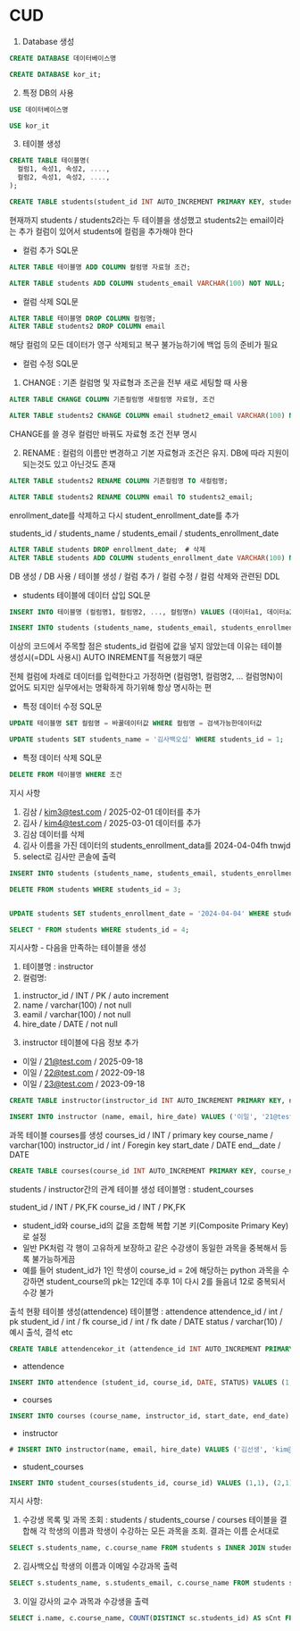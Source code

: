 # CUD
1. Database 생성
```sql
CREATE DATABASE 데이터베이스명

CREATE DATABASE kor_it;
```

2. 특정 DB의 사용
```sql
USE 데이터베이스명

USE kor_it
```

3. 테이블 생성
```sql
CREATE TABLE 테이블명(
  컬럼1, 속성1, 속성2, ....,
  컬럼2, 속성1, 속성2, ....,
);

CREATE TABLE students(student_id INT AUTO_INCREMENT PRIMARY KEY, student_name VARCHAR(100) NOT NULL, enrollmemt_date DATE NOT NULL);
```
현재까지 students / students2라는 두 테이블을 생성했고 students2는 email이라는 추가 컬럼이 있어서 students에 컬럼을 추가해야 한다

- 컬럼 추가 SQL문
```sql
ALTER TABLE 테이블명 ADD COLUMN 컬럼명 자료형 조건;

ALTER TABLE students ADD COLUMN students_email VARCHAR(100) NOT NULL;
```

- 컬럼 삭제 SQL문
```sql
ALTER TABLE 테이블명 DROP COLUMN 컬럼명;
ALTER TABLE students2 DROP COLUMN email
```
해당 컬럼의 모든 데이터가 영구 삭제되고 복구 불가능하기에 백업 등의 준비가 필요

- 컬럼 수정 SQL문
1. CHANGE : 기존 컬럼명 및 자료형과 조곤을 전부 새로 세팅할 때 사용
```sql
ALTER TABLE CHANGE COLUMN 기존컬럼명 새컬럼명 자료형, 조건

ALTER TABLE students2 CHANGE COLUMN email studnet2_email VARCHAR(100) NOT NULL;
```
CHANGE를 쓸 경우 컬럼만 바꿔도 자료형 조건 전부 명시

2. RENAME : 컬럼의 이름만 변경하고 기본 자료형과 조건은 유지. DB에 따라 지원이 되는것도 있고 아닌것도 존재
```sql
ALTER TABLE students2 RENAME COLUMN 기존컬럼명 TO 새컬럼명;

ALTER TABLE students2 RENAME COLUMN email TO students2_email;
```

enrollment_date를 삭제하고 다시 student_enrollment_date를 추가

students_id / students_name / students_email / students_enrollment_date
```sql
ALTER TABLE students DROP enrollment_date;  # 삭제
ALTER TABLE students ADD COLUMN students_enrollment_date VARCHAR(100) NOT NULL;   # 추가
```
DB 생성 / DB 사용 / 테이블 생성 / 컬럼 추가 / 컬럼 수정 / 컬럼 삭제와 관련된 DDL

- students 테이블에 데이터 삽입 SQL문
```sql
INSERT INTO 테이블명 (컬럼명1, 컬럼명2, ..., 컬럼명n) VALUES (데이터a1, 데이터a2, ... , 데이터an), (데이터b1, 데이터b2, ... , 데이터bn);

INSERT INTO students (students_name, students_email, students_enrollment_date) VALUES ('김일', 'kim1@test.com', '2025-09-18'), ('김이', 'kim2@test.com', '2025-01-01')
```
이상의 코드에서 주목할 점은 students_id 컬럼에 값을 넣지 않았는데 이유는 테이블 생성시(=DDL 사용시) AUTO INREMENT를 적용했기 때문

전체 컬럼에 차례로 데이터를 입력한다고 가정하면 (컬럼명1, 컬럼명2, ... 컬럼명N)이 없어도 되지만 실무에서는 명확하게 하기위해 항상 명시하는 편

- 특정 데이터 수정 SQL문
```sql
UPDATE 테이블명 SET 컬럼명 = 바꿀데이터값 WHERE 컬럼명 = 검색가능한데이터값

UPDATE students SET students_name = '김사백오십' WHERE students_id = 1;
```

- 특정 데이터 삭제 SQL문
```sql
DELETE FROM 테이블명 WHERE 조건
```

지시 사항

1. 김삼 / kim3@test.com / 2025-02-01 데이터를 추가
2. 김사 / kim4@test.com / 2025-03-01 데이터를 추가
3. 김삼 데이터를 삭제
4. 김사 이름을 가진 데이터의 students_enrollment_data를 2024-04-04fh tnwjd
5. select로 김사만 콘솔에 출력
```sql
INSERT INTO students (students_name, students_email, students_enrollment_date) VALUES ('김삼', 'kim3@test.com', '2025-03-01'), ('김사', 'kim4@test.com', '2025-04-01');

DELETE FROM students WHERE students_id = 3;


UPDATE students SET students_enrollment_date = '2024-04-04' WHERE students_id = 4;

SELECT * FROM students WHERE students_id = 4;
```

지시사항 - 다음을 만족하는 테이블을 생성
1. 테이블명 : instructor
2. 컬럼명:
  1) instructor_id / INT / PK / auto increment 
  2) name / varchar(100) / not null
  3) eamil / varchar(100) / not null
  4) hire_date / DATE / not null
3. instructor 테이블에 다음 정보 추가
  - 이일 / 21@test.com / 2025-09-18
  - 이일 / 22@test.com / 2022-09-18
  - 이일 / 23@test.com / 2023-09-18

```sql
CREATE TABLE instructor(instructor_id INT AUTO_INCREMENT PRIMARY KEY, name VARCHAR(100) NOT NULL, email VARCHAR(100) NOT NULL, hire_date DATE NOT NULL);

INSERT INTO instructor (name, email, hire_date) VALUES ('이일', '21@test.com', '2025-09-18'), ('이이', '22@test.com', '2022-09-18'), ('이삼', '23@test.com', '2023-09-18');
```
과목 테이블 courses를 생성
courses_id / INT / primary key
course_name / varchar(100)
instructor_id / int / Foregin key
start_date / DATE
end__date / DATE

```sql
CREATE TABLE courses(course_id INT AUTO_INCREMENT PRIMARY KEY, course_name VARCHAR(100) NOT NULL, instructor_id INT NOT NULL, start_date DATE NOT NULL, end_date DATE NOT NULL, FOREIGN KEY (instructor_id) REFERENCES instructor(instructor_id));
```

students / instructor간의 관계 테이블 생성
테이블명 : student_courses

student_id / INT / PK,FK
course_id / INT / PK,FK

- student_id와 course_id의 값을 조합해 복합 기본 키(Composite Primary Key)로 설정
- 일반 PK처럼 각 행이 고유하게 보장하고 같은 수강생이 동일한 과목을 중복해서 등록 불가능하게끔
- 예를 들어 student_id가 1인 학생이 course_id = 2에 해당하는 python 과목을 수강하면 student_course의 pk는 12인데 추후 1이 다시 2를 들음녀 12로 중복되서 수강 불가

출석 현황 테이블 생성(attendence)
테이블명 : attendence
attendence_id / int / pk
student_id / int / fk
course_id / int / fk
date / DATE
status / varchar(10) / 예시 출석, 결석 etc
```sql
CREATE TABLE attendencekor_it (attendence_id INT AUTO_INCREMENT PRIMARY KEY, student_id INT NOT NULL, course_id INT NOT NULL, DATE DATE NOT NULL, STATUS VARCHAR(10) NOT NULL, FOREIGN KEY(student_id) REFERENCES students(students_id), FOREIGN KEY(course_id) REFERENCES courses(course_id));
```

- attendence
```sql
INSERT INTO attendence (student_id, course_id, DATE, STATUS) VALUES (1, 1, '2025-09-18', '출'), (2, 1, '2025-09-18', '결'), (4, 1, '2025-09-18', '출'), (1, 2, '2025-09-19', '출'), (2, 2, '2025-09-19', '출'), (4, 2, '2025-09-19', '결');
```

- courses
```sql
INSERT INTO courses (course_name, instructor_id, start_date, end_date) VALUES ('JAVA', 1, '2025-09-01', '2025-09-30'),('Python', 2, '2025-09-02','2025-09-29');
```

- instructor
```sql
# INSERT INTO instructor(name, email, hire_date) VALUES ('김선생', 'kim@test.com', '2025-07-01'), ('이선생', 'lee@test.com', '2025-07-01');
```

- student_courses
```sql
INSERT INTO student_courses(students_id, course_id) VALUES (1,1), (2,1), (4,1), (1,2), (4,2);
```

지시 사항:
1. 수강생 목록 및 과목 조회 : students / students_course / courses 테이블을 결합해 각 학생의 이름과 학생이 수강하는 모든 과목을 조회. 결과는 이름 순서대로
```sql
SELECT s.students_name, c.course_name FROM students s INNER JOIN student_courses sc ON s.students_id = sc.students_id INNER JOIN courses c ON sc.course_id = c.course_id ORDER BY s.students_name;
```

2. 김사백오십 학생의 이름과 이메일 수강과목 출력
```sql
SELECT s.students_name, s.students_email, c.course_name FROM students s INNER JOIN student_courses sc ON s.students_id = sc.students_id INNER JOIN courses c ON sc.course_id = c.course_id WHERE s.students_name = '김사백오십';
```

3. 이일 강사의 교수 과목과 수강생을 출력
```sql
SELECT i.name, c.course_name, COUNT(DISTINCT sc.students_id) AS sCnt FROM instructor i INNER JOIN courses c ON i.instructor_id = c.instructor_id INNER JOIN student_courses sc ON c.course_id = sc.course_id WHERE i.name = '이일';
```